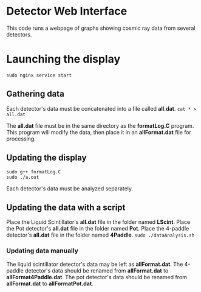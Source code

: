 Detector Web Interface
==========================

This code runs a webpage of graphs showing cosmic ray data from several detectors.

# Launching the display
`sudo nginx service start`

## Gathering data

Each detector's data must be concatenated into a file called **all.dat**.
`cat * > all.dat`

The **all.dat** file must be in the same directory as the **formatLog.C** program.
This program will modify the data, then place it in an **allFormat.dat** file for processing.

## Updating the display
```
sudo g++ formatLog.C
sudo ./a.out
```

Each detector's data must be analyzed separately.

## Updating the data with a script
Place the Liquid Scintillator's **all.dat** file in the folder named **LScint**.
Place the Pot detector's **all.dat** file in the folder named **Pot**.
Place the 4-paddle detector's **all.dat** file in the folder named **4Paddle**.
`sudo ./dataAnalysis.sh`


### Updating data manually
The liquid scintillator detector's data may be left as **allFormat.dat**.
The 4-paddle detector's data should be renamed from **allFormat.dat** to **allFormat4Paddle.dat**.
The pot detector's data should be renamed from **allFormat.dat** to **allFormatPot.dat**.
